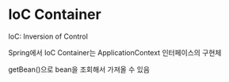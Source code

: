 # IoC Container

IoC: Inversion of Control

Spring에서 IoC Container는 ApplicationContext 인터페이스의 구현체

getBean()으로 bean을 조회해서 가져올 수 있음
